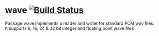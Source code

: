 # wave [![Build Status](https://travis-ci.org/srinathh/wave.svg?branch=master)](https://travis-ci.org/srinathh/wave)
Package wave implements a reader and writer for standard PCM wav files.
It supports 8, 16, 24 & 32 bit integer and floating point wave files

